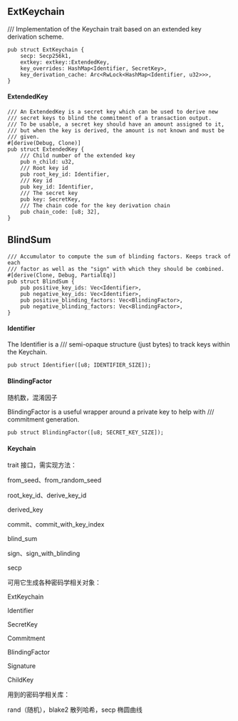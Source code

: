 ## ExtKeychain

/// Implementation of the Keychain trait based on an extended key derivation scheme.

```
pub struct ExtKeychain {
    secp: Secp256k1,
    extkey: extkey::ExtendedKey,
    key_overrides: HashMap<Identifier, SecretKey>,
    key_derivation_cache: Arc<RwLock<HashMap<Identifier, u32>>>,
}
```

#### ExtendedKey

```
/// An ExtendedKey is a secret key which can be used to derive new
/// secret keys to blind the commitment of a transaction output.
/// To be usable, a secret key should have an amount assigned to it,
/// but when the key is derived, the amount is not known and must be
/// given.
#[derive(Debug, Clone)]
pub struct ExtendedKey {
    /// Child number of the extended key
    pub n_child: u32,
    /// Root key id
    pub root_key_id: Identifier,
    /// Key id
    pub key_id: Identifier,
    /// The secret key
    pub key: SecretKey,
    /// The chain code for the key derivation chain
    pub chain_code: [u8; 32],
}
```

## BlindSum

```
/// Accumulator to compute the sum of blinding factors. Keeps track of each
/// factor as well as the "sign" with which they should be combined.
#[derive(Clone, Debug, PartialEq)]
pub struct BlindSum {
    pub positive_key_ids: Vec<Identifier>,
    pub negative_key_ids: Vec<Identifier>,
    pub positive_blinding_factors: Vec<BlindingFactor>,
    pub negative_blinding_factors: Vec<BlindingFactor>,
}
```

#### Identifier

The Identifier is a /// semi-opaque structure \(just bytes\) to track keys within the Keychain.

```
pub struct Identifier([u8; IDENTIFIER_SIZE]);
```

#### BlindingFactor

随机数，混淆因子

BlindingFactor is a useful wrapper around a private key to help with /// commitment generation.

```
pub struct BlindingFactor([u8; SECRET_KEY_SIZE]);
```

#### Keychain

trait 接口，需实现方法：

from\_seed、from\_random\_seed

root\_key\_id、derive\_key\_id

derived\_key

commit、commit\_with\_key\_index

blind\_sum

sign、sign\_with\_blinding

secp

可用它生成各种密码学相关对象：

ExtKeychain

Identifier

SecretKey

Commitment

BlindingFactor

Signature

ChildKey

用到的密码学相关库：

rand（随机），blake2 散列哈希，secp 椭圆曲线

